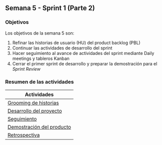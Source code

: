 ## Semana 5 - Sprint 1 (Parte 2)

### Objetivos

Los objetivos de la semana 5 son:

1. Refinar las historias de usuario (HU) del product backlog (PBL)
2. Continuar las actividades de desarrollo del sprint
3. Hacer seguimiento al avance de actividades del sprint mediante Daily meetings y tableros Kanban
4. Cerrar el primer sprint de desarrollo y preparar la demostración para el *Sprint Review*
 
### Resumen de las actividades

| Actividades   |
|---------------|
|[Grooming de historias](https://avargas20.github.io/MISW-Procesos/semanas/semana5/s5_grooming)  |
|[Desarrollo del proyecto](https://avargas20.github.io/MISW-Procesos/semanas/semana5/s5_desarrollo)|
|[Seguimiento](https://avargas20.github.io/MISW-Procesos/semanas/semana5/s5_seguimiento)|
|[Demostración del producto](https://avargas20.github.io/MISW-Procesos/semanas/semana5/s5_demo)|
|[Retrospectiva](https://avargas20.github.io/MISW-Procesos/semanas/semana5/s5_retrospectiva)|
